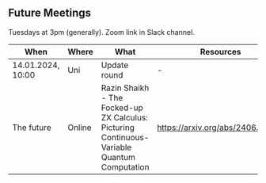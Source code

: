 ## Future Meetings

Tuesdays at 3pm (generally). Zoom link in Slack channel.

| When              | Where  | What                                                                                        | Resources                        |
|-------------------|--------|---------------------------------------------------------------------------------------------|----------------------------------|
| 14.01.2024, 10:00 | Uni    | Update round                                                                                | -                                |
| The future        | Online | Razin Shaikh - The Focked-up ZX Calculus: Picturing Continuous-Variable Quantum Computation | https://arxiv.org/abs/2406.02905 |
